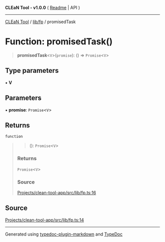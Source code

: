 **CLEaN Tool - v1.0.0** ( [Readme](../../../README.md) \| API )

***

[CLEaN Tool](../../../modules.md) / [lib/fp](../README.md) / promisedTask

# Function: promisedTask()

> **promisedTask**\<`V`\>(`promise`): () => `Promise`\<`V`\>

## Type parameters

▪ **V**

## Parameters

▪ **promise**: `Promise`\<`V`\>

## Returns

`function`

> > (): `Promise`\<`V`\>
>
> ### Returns
>
> `Promise`\<`V`\>
>
> ### Source
>
> [Projects/clean-tool-app/src/lib/fp.ts:16](https://github.com/yuckyh/clean-tool-app/)
>

## Source

[Projects/clean-tool-app/src/lib/fp.ts:14](https://github.com/yuckyh/clean-tool-app/)

***

Generated using [typedoc-plugin-markdown](https://www.npmjs.com/package/typedoc-plugin-markdown) and [TypeDoc](https://typedoc.org/)
